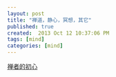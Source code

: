 ```yaml
---
layout: post
title: "禅道，静心，冥想，其它"
published: true
created:  2013 Oct 12 10:37:06 PM
tags: [mind]
categories: [mind]
---
```



[禅者的初心](http://book.douban.com/review/5293175/)


